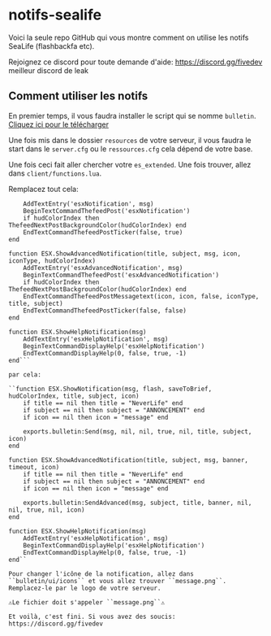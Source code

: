# notifs-sealife

Voici la seule repo GitHub qui vous montre comment on utilise les notifs SeaLife (flashbackfa etc).

Rejoignez ce discord pour toute demande d'aide: https://discord.gg/fivedev meilleur discord de leak

## Comment utiliser les notifs

En premier temps, il vous faudra installer le script qui se nomme ``bulletin``. [Cliquez ici pour le télécharger](https://gofile.io/d/0IRTH8)

Une fois mis dans le dossier ``resources`` de votre serveur, il vous faudra le start dans le ``server.cfg`` ou le ``ressources.cfg`` cela dépend de votre base.

Une fois ceci fait aller chercher votre ``es_extended``. Une fois trouver, allez dans ``client/functions.lua``.

Remplacez tout cela:

```function ESX.ShowNotification(msg, hudColorIndex)
	AddTextEntry('esxNotification', msg)
	BeginTextCommandThefeedPost('esxNotification')
	if hudColorIndex then ThefeedNextPostBackgroundColor(hudColorIndex) end
	EndTextCommandThefeedPostTicker(false, true)
end

function ESX.ShowAdvancedNotification(title, subject, msg, icon, iconType, hudColorIndex)
	AddTextEntry('esxAdvancedNotification', msg)
	BeginTextCommandThefeedPost('esxAdvancedNotification')
	if hudColorIndex then ThefeedNextPostBackgroundColor(hudColorIndex) end
	EndTextCommandThefeedPostMessagetext(icon, icon, false, iconType, title, subject)
	EndTextCommandThefeedPostTicker(false, false)
end

function ESX.ShowHelpNotification(msg)
	AddTextEntry('esxHelpNotification', msg)
	BeginTextCommandDisplayHelp('esxHelpNotification')
	EndTextCommandDisplayHelp(0, false, true, -1)
end```

par cela:

``function ESX.ShowNotification(msg, flash, saveToBrief, hudColorIndex, title, subject, icon)
	if title == nil then title = "NeverLife" end
	if subject == nil then subject = "ANNONCEMENT" end
	if icon == nil then icon = "message" end

	exports.bulletin:Send(msg, nil, nil, true, nil, title, subject, icon)
end

function ESX.ShowAdvancedNotification(title, subject, msg, banner, timeout, icon)
	if title == nil then title = "NeverLife" end
	if subject == nil then subject = "ANNONCEMENT" end
	if icon == nil then icon = "message" end

	exports.bulletin:SendAdvanced(msg, subject, title, banner, nil, nil, true, nil, icon)
end

function ESX.ShowHelpNotification(msg)
	AddTextEntry('esxHelpNotification', msg)
	BeginTextCommandDisplayHelp('esxHelpNotification')
	EndTextCommandDisplayHelp(0, false, true, -1)
end``

Pour changer l'icône de la notification, allez dans ``bulletin/ui/icons`` et vous allez trouver ``message.png``. Remplacez-le par le logo de votre serveur.

⚠️Le fichier doit s'appeler ``message.png``⚠️

Et voilà, c'est fini. Si vous avez des soucis: https://discord.gg/fivedev
